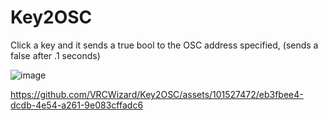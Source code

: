 # Key2OSC

Click a key and it sends a true bool to the OSC address specified, (sends a false after .1 seconds)

![image](https://github.com/VRCWizard/Key2OSC/assets/101527472/62614b5c-a3bb-4d86-83b9-df41d6080fa4)


https://github.com/VRCWizard/Key2OSC/assets/101527472/eb3fbee4-dcdb-4e54-a261-9e083cffadc6

